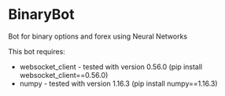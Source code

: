 # BinaryBot
Bot for binary options and forex using Neural Networks

This bot requires:
 - websocket_client - tested with version 0.56.0 (pip install websocket_client==0.56.0)
 - numpy - tested with version 1.16.3 (pip install numpy==1.16.3)
